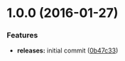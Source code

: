 <a name="1.0.0"></a>
# 1.0.0 (2016-01-27)


### Features

* **releases:** initial commit ([0b47c33](https://github.com/hypeJunction/Elgg-ui_popup/commit/0b47c33))



